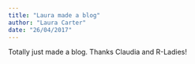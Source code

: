```yaml
---
title: "Laura made a blog"
author: "Laura Carter"
date: "26/04/2017"
---
```


Totally just made a blog. Thanks Claudia and R-Ladies!
